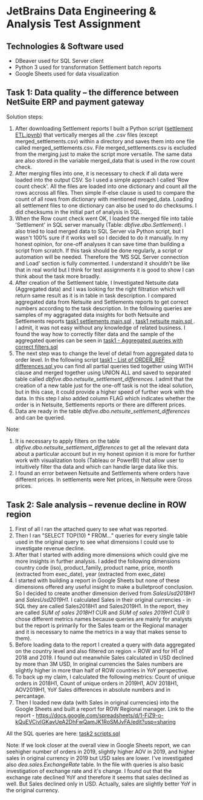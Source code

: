 # JetBrains Data Engineering & Analysis Test Assignment

## Technologies & Software used
- DBeaver used for SQL Server client
- Python 3 used for transformation Settlement batch reports
- Google Sheets used for data visualization

## Task 1: Data quality – the difference between NetSuite ERP and payment gateway
Solution steps:
1. After downloading Settlement reports I built a Python script ([settlement ETL.ipynb](https://github.com/petrdvorsky9/jb-task/blob/main/settlements/settlement%20ETL.ipynb)) that vertically merges all the .csv files (except merged_settlements.csv) within a directory and saves them into one file called merged_settlements.csv. File merged_settlements.csv is excluded from the merging just to make the script more versatile.
   The same data are also stored in the variable merged_data that is used in the row count check.
2. After merging files into one, it is necessary to check if all data were loaded into the output CSV. So I used a simple approach I called 'Row count check'. All the files are loaded into one dictionary and count all the rows accross all files. Then simple if-else clause is used to compare the count of all rows from dictionary with mentioned merged_data. Loading all settlement files to one dictionary can also be used to do checksums. I did checksums in the initial part of analysis in SQL.
3. When the Row count check went OK, I loaded the merged file into table 'Settlement' in SQL server manually (Table: _dbfive.dbo.Settlement_). I also tried to load merged data to SQL Server via Python script, but I wasn't 100% sure if it works well so I decided to do it manually. In my honest opinion, for one-off analyses it can save time than building a script from scratch. If this task should be done regularly, a script or automation will be needed. Therefore the 'MS SQL Server connection and Load' section is fully commented. I understand it shouldn't be like that in real world but I think for test assignments it is good to show I can think about the task more broadly.
4. After creation of the Settlement table, I Investigated Netsuite data (Aggregated data) and I was looking for the right filtration which will return same result as it is in table in task description. I compared aggregated data from Netsuite and Settlements reports to get correct numbers according to the task description. In the following queries are samples of my aggragated data insights for both Netsuite and Settlements reports [task1 settlements main.sql](https://github.com/petrdvorsky9/jb-task/blob/main/task1/task1%20settlements%20main.sql) , [task1 netsuite main.sql
](https://github.com/petrdvorsky9/jb-task/blob/main/task1/task1%20netsuite%20main.sql) . I admit, it was not easy without any knowledge of related business. I found the way how to correctly filter data and the sample of the aggregated queries can be seen in [task1 - Aggregated queries with correct filters.sql](https://github.com/petrdvorsky9/jb-task/blob/main/task1/task1%20-%20Aggregated%20queries%20with%20correct%20filters.sql)
5. The next step was to change the level of detail from aggregated data to order level. In the following script [task1 - List of ORDER_REF differences.sql
](https://github.com/petrdvorsky9/jb-task/blob/main/task1/task1%20-%20List%20of%20ORDER_REF%20differences.sql) you can find all partial queries tied together using WITH clause and merged together using UNION ALL and saved to separated table called _dbfive.dbo.netsuite_settlement_differences_. I admit that the creation of a new table just for the one-off task is not the ideal solution, but in this case, it could provide a higher speed of further work with the data. In this step I also added column FLAG which indicates whether the order is in Netsuite, Settlements reports or there are different prices.
6. Data are ready in the table _dbfive.dbo.netsuite_settlement_differences_ and can be queried.

Note: 
1. It is necessary to apply filters on the table _dbfive.dbo.netsuite_settlement_differences_ to get all the relevant data about a particular account but in my honest opinion it is more for further work with visualization tools (Tableau or PowerBI) that allow user to intuitively filter tha data and which can handle large data like this.
2. I found an error between Netsuite and Settlements where orders have different prices. In settlements were Net prices, in Netsuite were Gross prices. 


## Task 2: Sale analysis – revenue decline in ROW region

1. First of all I ran the attached query to see what was reported.
2. Then I ran "SELECT TOP(10) * FROM..." queries for every single table used in the original query to see what dimensions I could use to investigate revenue decline.
3. After that I started with adding more dimensions which could give me more insights in further analysis.
    I added the following dimensions country code (iso), product_family, product name, price, month (extracted from exec_date), year (extracted from exec_date)
4. I started with building a report in Google Sheets but none of these dimensions offered any useful insight to make a bulletproof conclusion. So I decided to create another dimension derived from _SalesUsd2018H1_ and _SalesUsd2019H1_. I calculated Sales in their original currencies - in SQL they are called Sales2018H1 and Sales2019H1. In the report, they are called _SUM of sales 2018H1_ CUR and _SUM of sales 2019H1 CUR_ (I chose different metrics names because queries are mainly for analysts but the report is primarily for the Sales team or the Regional manager and it is necessary to name the metrics in a way that makes sense to them).
5. Before loading data to the report I created a query with data aggregated on the country level and also filtered on region = ROW and for H1 of 2018 and 2019. I found out meanwhile Sales calculated in USD declined by more than 3M USD, In original currencies the Sales numbers are slightly higher in more than half of ROW countries in YoY perspective.
6. To back up my claim, I calculated the following metrics: Count of unique orders in 2018H1, Count of unique orders in 2019H1, AOV 2018H1, AOV2019H1, YoY Sales differences in absolute numbers and in percantage.
7. Then I loaded new data (with Sales in original currencies) into the Google Sheets and built a report for ROW Regional manager.
   Link to the report - https://docs.google.com/spreadsheets/d/1-FjZ9-o-kQuEVCivIGKavUeA2DhFwQamJK1RoSMJvFA/edit?usp=sharing

All the SQL queries are here: [task2 scripts.sql](https://github.com/petrdvorsky9/jb-task/blob/main/task2/task2%20scripts.sql)

Note:
If we look closer at the overall view in Google Sheets report, we can seehigher number of orders in 2019, slightly higher AOV in 2019, and higher sales in original currency in 2019 but USD sales are lower. I've investigated also _dea.sales.ExchangeRate_ table. In the file with queries is also basic investigation of exchange rate and it's change. I found out that the exchange rate declined YoY and therefore it seems that sales declined as well. But Sales declined only in USD. Actually, sales are slightly better YoY in the original currency. 
